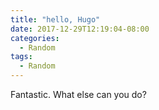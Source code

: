 ```yaml
---
title: "hello, Hugo"
date: 2017-12-29T12:19:04-08:00
categories:
  - Random
tags:
  - Random
---
```


Fantastic. What else can you do?

